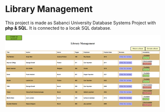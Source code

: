 # Library Management
 
This project is made as Sabanci University Database Systems Project with **php & SQL**. It is connected to a locak SQL database.

![Screenshot](main.png)
